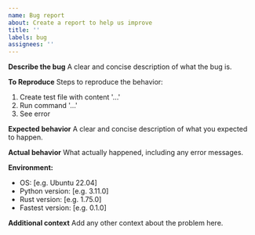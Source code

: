 ```yaml
---
name: Bug report
about: Create a report to help us improve
title: ''
labels: bug
assignees: ''
---
```


**Describe the bug**
A clear and concise description of what the bug is.

**To Reproduce**
Steps to reproduce the behavior:
1. Create test file with content '...'
2. Run command '...'
3. See error

**Expected behavior**
A clear and concise description of what you expected to happen.

**Actual behavior**
What actually happened, including any error messages.

**Environment:**
 - OS: [e.g. Ubuntu 22.04]
 - Python version: [e.g. 3.11.0]
 - Rust version: [e.g. 1.75.0]
 - Fastest version: [e.g. 0.1.0]

**Additional context**
Add any other context about the problem here. 